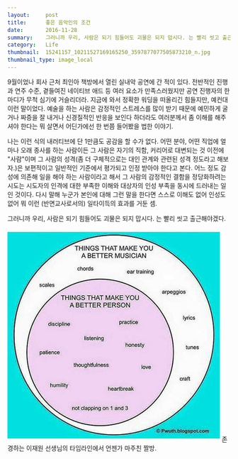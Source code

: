 ```yaml
---
layout:     post
title:      좋은 음악인의 조건
date:       2016-11-28
summary:    그러니까 우리, 사람은 되기 힘들어도 괴물은 되지 맙시다. 는 빨리 씻고 출근해야겠다.
category:   Life
thumbnail:  15241157_10211527169165250_3597877077505873210_n.jpg
thumbnail_type: image_local
---
```


9월이었나 회사 근처 최인아 책방에서 열린 실내악 공연에 간 적이 있다. 전반적인 진행과 연주 수준, 곁들여진 네이티브 애드 등 여러 요소가 만족스러웠지만 공연 진행자의 한 마디가 무척 심기에 거슬리더라. 지금에 와서 정확한 워딩을 떠올리긴 힘들지만, 예컨대 이런 말이었다. 예술을 하는 사람은 감정적인 스트레스를 많이 받기 때문에 예민하게 굴거나 짜증을 잘 내거나 신경질적인 반응을 보인다 하더라도 여러분께서 좀 이해를 해주셔야 한다는 뭐 살면서 어딘가에선 한 번쯤 들어봤을 법한 이야기.

나는 이런 식의 내러티브에 단 1만큼도 공감을 할 수가 없다. 어떤 분야, 어떤 직업에 얼마나 오래 종사를 하는 사람이든 그 사람은 자기의 직함, 커리어로 대변되는 것 이전에 "사람"이며 그 사람의 성격(좀 더 구체적으로는 대인 관계와 관련된 성격 정도라고 해보자.)은 보편적이고 일반적인 기준에서 평가되고 인정 받아야 한다고 본다. 어느 정도 감성에 의존해 일을 해야 하는 사람이라고 해서 그 사람의 감정적인 결함을 정당화하려는 시도는 시도자의 인격에 대한 부족한 이해와 대상자의 인성 부족을 동시에 드러내는 일인 것이다. 다시 말해 누군가 본인에 대해 그런 말을 한다면 스스로 이해도 없어 인성도 없어 뭐 이런 (반면교사로서의) 일타이득의 효과를 거둔 셈.

그러니까 우리, 사람은 되기 힘들어도 괴물은 되지 맙시다. 는 빨리 씻고 출근해야겠다.

<p class="center-align">
    <img src="/images/15241157_10211527169165250_3597877077505873210_n.jpg"/>
    <span class="caption">존경하는 이재원 선생님의 타임라인에서 언젠가 마주친 짤방.</span>
</p>
